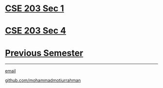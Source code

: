 # [CSE 203 Sec 1](https://mohammadmotiurrahman.github.io/cse203_1)
# [CSE 203 Sec 4](https://mohammadmotiurrahman.github.io/cse203_4)
# [Previous Semester](https://mohammadmotiurrahman.github.io/spring2021)

* * *

[email](mailto:mohammadmotiurrahman@gmail.com)

[github.com/mohammadmotiurrahman](https://github.com/mohammadmotiurrahman)
